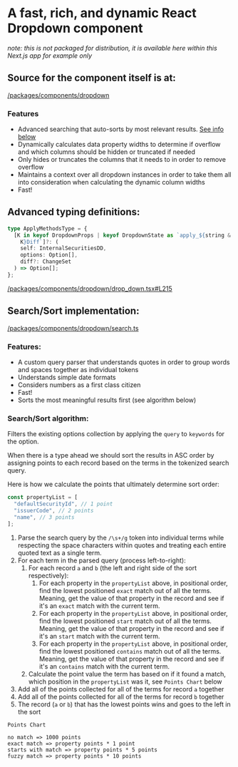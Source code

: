 # A fast, rich, and dynamic React Dropdown component

_note: this is not packaged for distribution, it is available here within this Next.js app for example only_

## Source for the component itself is at:

[/packages/components/dropdown](/packages/components/dropdown)

### Features

- Advanced searching that auto-sorts by most relevant results. [See info below](#searchsort-implementation)
- Dynamically calculates data property widths to determine if overflow and which columns should be hidden or truncated if needed
- Only hides or truncates the columns that it needs to in order to remove overflow
- Maintains a context over all dropdown instances in order to take them all into consideration when calculating the dynamic column widths
- Fast!

## Advanced typing definitions:

```ts
type ApplyMethodsType = {
  [K in keyof DropdownProps | keyof DropdownState as `apply_${string &
    K}Diff`]?: (
    self: InternalSecuritiesDD,
    options: Option[],
    diff?: ChangeSet
  ) => Option[];
};
```

[/packages/components/dropdown/drop_down.tsx#L215](/packages/components/dropdown/drop_down.tsx#L215)

## Search/Sort implementation:

[/packages/components/dropdown/search.ts](/packages/components/dropdown/search.ts)

### Features:

- A custom query parser that understands quotes in order to group words and spaces together as individual tokens
- Understands simple date formats
- Considers numbers as a first class citizen
- Fast!
- Sorts the most meaningful results first (see algorithm below)

### Search/Sort algorithm:

Filters the existing options collection by applying the `query` to `keywords`
for the option.

When there is a type ahead we should sort the results in ASC order by assigning
points to each record based on the terms in the tokenized search query.

Here is how we calculate the points that ultimately determine sort order:

```ts
const propertyList = [
  "defaultSecurityId", // 1 point
  "issuerCode", // 2 points
  "name", // 3 points
];
```

1. Parse the search query by the `/\s+/g` token into individual terms while respecting the space characters within quotes and treating each entire quoted text as a single term.
2. For each term in the parsed query (process left-to-right):
   1. For each record `a` and `b` (the left and right side of the sort respectively):
      1. For each property in the `propertyList` above, in positional order, find the lowest positioned `exact` match out of all the terms.
         Meaning, get the value of that property in the record and see if it's an `exact` match with the current term.
      2. For each property in the `propertyList` above, in positional order, find the lowest positioned `start` match out of all the terms.
         Meaning, get the value of that property in the record and see if it's an `start` match with the current term.
      3. For each property in the `propertyList` above, in positional order, find the lowest positioned `contains` match out of all the terms.
         Meaning, get the value of that property in the record and see if it's an `contains` match with the current term.
   2. Calculate the point value the term has based on if it found a match, which position in the `propertyList` was it, see `Points Chart` below
3. Add all of the points collected for all of the terms for record `a` together
4. Add all of the points collected for all of the terms for record `b` together
5. The record (`a` or `b`) that has the lowest points wins and goes to the left in the sort

`Points Chart`

```
no match => 1000 points
exact match => property points * 1 point
starts with match => property points * 5 points
fuzzy match => property points * 10 points
```
